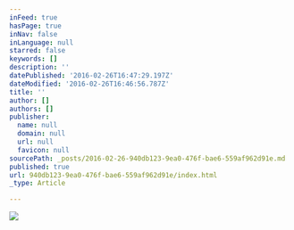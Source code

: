 ```yaml
---
inFeed: true
hasPage: true
inNav: false
inLanguage: null
starred: false
keywords: []
description: ''
datePublished: '2016-02-26T16:47:29.197Z'
dateModified: '2016-02-26T16:46:56.787Z'
title: ''
author: []
authors: []
publisher:
  name: null
  domain: null
  url: null
  favicon: null
sourcePath: _posts/2016-02-26-940db123-9ea0-476f-bae6-559af962d91e.md
published: true
url: 940db123-9ea0-476f-bae6-559af962d91e/index.html
_type: Article

---
```

![](https://the-grid-user-content.s3-us-west-2.amazonaws.com/e8d0062e-b896-4059-9e35-bcdc5fcbc68c.jpg)